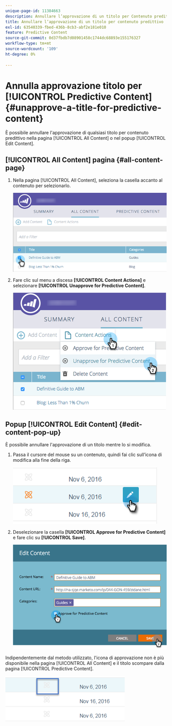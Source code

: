 ```yaml
---
unique-page-id: 11384663
description: Annullare l’approvazione di un titolo per Contenuto predittivo - Documentazione di Marketo - Documentazione del prodotto
title: Annullare l’approvazione di un titolo per contenuto predittivo
exl-id: 63540339-fbed-436b-8cb3-abf2e181e010
feature: Predictive Content
source-git-commit: 0d37fbdb7d08901458c1744dc68893e155176327
workflow-type: tm+mt
source-wordcount: '109'
ht-degree: 0%

---
```


# Annulla approvazione titolo per [!UICONTROL Predictive Content] {#unapprove-a-title-for-predictive-content}

È possibile annullare l&#39;approvazione di qualsiasi titolo per contenuto predittivo nella pagina [!UICONTROL All Content] o nel popup [!UICONTROL Edit Content].

## [!UICONTROL All Content] pagina {#all-content-page}

1. Nella pagina [!UICONTROL All Content], seleziona la casella accanto al contenuto per selezionarlo.

   ![](assets/image2017-10-3-9-3a18-3a38.png)

1. Fare clic sul menu a discesa **[!UICONTROL Content Actions]** e selezionare **[!UICONTROL Unapprove for Predictive Content]**.

   ![](assets/image2017-10-3-9-3a19-3a20.png)

## Popup [!UICONTROL Edit Content] {#edit-content-pop-up}

È possibile annullare l&#39;approvazione di un titolo mentre lo si modifica.

1. Passa il cursore del mouse su un contenuto, quindi fai clic sull’icona di modifica alla fine della riga.

   ![](assets/click-icon-hand.png)

1. Deselezionare la casella **[!UICONTROL Approve for Predictive Content]** e fare clic su **[!UICONTROL Save]**.

   ![](assets/image2017-10-3-9-3a20-3a17.png)

Indipendentemente dal metodo utilizzato, l&#39;icona di approvazione non è più disponibile nella pagina [!UICONTROL All Content] e il titolo scompare dalla pagina [!UICONTROL Predictive Content].

![](assets/unapprove-content-no-icon.png)
